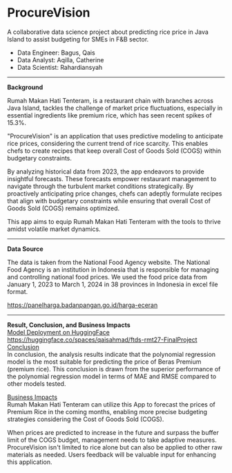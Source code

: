 # ProcureVision
A collaborative data science project about predicting rice price in Java Island to assist budgeting for SMEs in F&B sector.
- Data Engineer: Bagus, Qais
- Data Analyst: Aqilla, Catherine
- Data Scientist: Rahardiansyah
-------------------------------------------------------------------------------------------------------------------------------------------------------------------------------
**Background**

Rumah Makan Hati Tenteram, is a restaurant chain with branches across Java Island, tackles the challenge of market price fluctuations, especially in essential ingredients like premium rice, which has seen recent spikes of 15.3%.

"ProcureVision" is an application that uses predictive modeling to anticipate rice prices, considering the current trend of rice scarcity. This enables chefs to create recipes that keep overall Cost of Goods Sold (COGS) within budgetary constraints.

By analyzing historical data from 2023, the app endeavors to provide insightful forecasts. These forecasts empower restaurant management to navigate through the turbulent market conditions strategically. By proactively anticipating price changes, chefs can adeptly formulate recipes that align with budgetary constraints while ensuring that overall Cost of Goods Sold (COGS) remains optimized. 

This app aims to equip Rumah Makan Hati Tenteram with the tools to thrive amidst volatile market dynamics.

-------------------------------------------------------------------------------------------------------------------------------------------------------------------------------
**Data Source**

The data is taken from the National Food Agency website. The National Food Agency is an institution in Indonesia that is responsible for managing and controlling national food prices. We used the food price data from January 1, 2023 to March 1, 2024 in 38 provinces in Indonesia in excel file format.

https://panelharga.badanpangan.go.id/harga-eceran

-------------------------------------------------------------------------------------------------------------------------------------------------------------------------------
**Result, Conclusion,  and Business Impacts**  
 <ins>Model Deployment on HuggingFace</ins>  
  https://huggingface.co/spaces/qaisahmad/ftds-rmt27-FinalProject
 <ins>Conclusion</ins>  
 In conclusion, the analysis results indicate that the polynomial regression model is the most suitable for predicting the price of Beras Premium (premium rice). This conclusion is drawn from the superior performance of the polynomial regression model in terms of MAE and RMSE compared to other models tested.  

 <ins>Business Impacts</ins>  
 Rumah Makan Hati Tenteram can utilize this App to forecast the prices of Premium Rice in the coming months, enabling more precise budgeting strategies considering the Cost of Goods Sold (COGS). 

  When prices are predicted to increase in the future and surpass the buffer limit of the COGS budget, management needs to take adaptive measures.
ProcureVision isn't limited to rice alone but can also be applied to other raw materials as needed.
Users feedback will be valuable input for enhancing this application.


